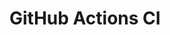 # GitHub Actions CI































































































































































































































































































































































































































































































































































































































































































































































































































































































































































































































































































































































































































































































































































































































































































































































































































































































































































































































































































































































































































































































































































































































































































































































































































































































































































































































































































































































































































































































































































































































































































































































































































































































































































































































































































































































































































































































































